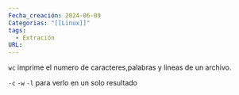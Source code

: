 ```yaml
---
Fecha_creación: 2024-06-09
Categorias: "[[Linux]]"
tags:
  - Extración
URL:
---
```


`wc` imprime el numero de caracteres,palabras y lineas de un archivo.

`-c` 
`-w`
`-l` para verlo en un solo resultado



